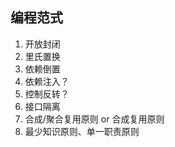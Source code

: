 ## 编程范式

1.  开放封闭
2.  里氏置换
3.  依赖倒置
4.  依赖注入？
5.  控制反转？
6.  接口隔离
7.  合成/聚合复用原则 or 合成复用原则
8.  最少知识原则、单一职责原则

